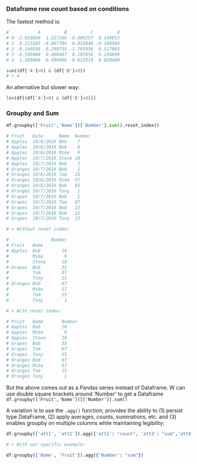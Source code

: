 ### Dataframe row count based on conditions

The fastest method is: 

```python
#           A         B         C         D
# 0 -2.019868  1.227246 -0.489257  0.149053
# 1  0.223285 -0.087784 -0.053048 -0.108584
# 2 -0.140556 -0.299735 -1.765956  0.517803
# 3 -0.589489  0.400487  0.107856  0.194890
# 4  1.309088 -0.596996 -0.623519  0.020400

sum((df['A']>0) & (df['B']>0))
# > 4
```
An alternative but slower way:

```python
len(df[(df['A']>0) & (df['B']>0)])
```


### Groupby and Sum

```python
df.groupby(['Fruit','Name'])['Number'].sum().reset_index()

# Fruit   Date      Name  Number
# Apples  10/6/2016 Bob    7
# Apples  10/6/2016 Bob    8
# Apples  10/6/2016 Mike   9
# Apples  10/7/2016 Steve 10
# Apples  10/7/2016 Bob    1
# Oranges 10/7/2016 Bob    2
# Oranges 10/6/2016 Tom   15
# Oranges 10/6/2016 Mike  57
# Oranges 10/6/2016 Bob   65
# Oranges 10/7/2016 Tony   1
# Grapes  10/7/2016 Bob    1
# Grapes  10/7/2016 Tom   87
# Grapes  10/7/2016 Bob   22
# Grapes  10/7/2016 Bob   12
# Grapes  10/7/2016 Tony  15

# > Without reset index:

#                Number
# Fruit   Name         
# Apples  Bob        16
#         Mike        9
#         Steve      10
# Grapes  Bob        35
#         Tom        87
#         Tony       15
# Oranges Bob        67
#         Mike       57
#         Tom        15
#         Tony        1

# > With reset index:

# Fruit   Name       Number
# Apples  Bob        16
# Apples  Mike        9
# Apples  Steve      10
# Grapes  Bob        35
# Grapes  Tom        87
# Grapes  Tony       15
# Oranges Bob        67
# Oranges Mike       57
# Oranges Tom        15
# Oranges Tony        1

```
But the above comes out as a Pandas series instead of Dataframe. W can use double square brackets around 'Number' to get a Dataframe
`df.groupby(['Fruit','Name'])[['Number']].sum()`

A variation is to use the `.agg()` function; provides the ability to (1) persist type DataFrame, (2) apply averages, counts, summations, etc. and (3) enables groupby on multiple columns while maintaining legibility:

```python
df.groupby(['att1', 'att2']).agg({'att1': "count", 'att3': "sum",'att4': 'mean'})

# > With our specific example:

df.groupby(['Name', 'Fruit']).agg({'Number': "sum"})
```

